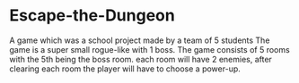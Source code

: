 # Escape-the-Dungeon
A game which was a school project made by a team of 5 students
The game is a super small rogue-like with 1 boss. The game consists of 5 rooms with the 5th being the boss room.
each room will have 2 enemies, after clearing each room the player will have to choose a power-up.
